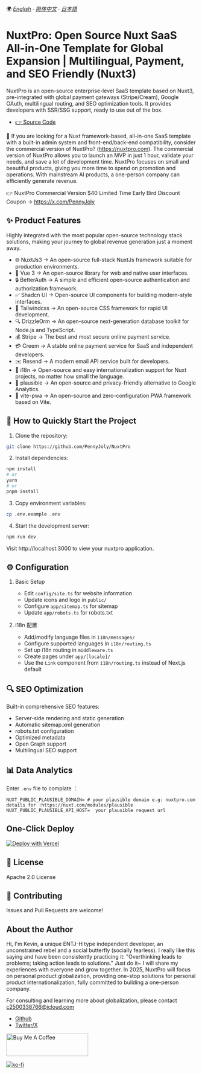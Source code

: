 

🌍 *[English](README.md) ∙ [简体中文](README_zh.md) ∙ [日本語](README_ja.md)*

# NuxtPro: Open Source Nuxt SaaS All-in-One Template for Global Expansion | Multilingual, Payment, and SEO Friendly (Nuxt3)

NuxtPro is an open-source enterprise-level SaaS template based on Nuxt3, pre-integrated with global payment gateways (Stripe/Cream), Google OAuth, multilingual routing, and SEO optimization tools. It provides developers with SSR/SSG support, ready to use out of the box.

- [👉 Source Code](https://github.com/PennyJoly/NuxtPro)

🚀 If you are looking for a Nuxt framework-based, all-in-one SaaS template with a built-in admin system and front-end/back-end compatibility, consider the commercial version of NuxtPro? (https://nuxtpro.com). The commercial version of NuxtPro allows you to launch an MVP in just 1 hour, validate your needs, and save a lot of development time. NuxtPro focuses on small and beautiful products, giving you more time to spend on promotion and operations. With mainstream AI products, a one-person company can efficiently generate revenue.

👉 NuxtPro Commercial Version $40 Limited Time Early Bird Discount Coupon -> https://x.com/PennyJoly

## ✨ Product Features
Highly integrated with the most popular open-source technology stack solutions, making your journey to global revenue generation just a moment away.

- 🌐 NuxtJs3 -> An open-source full-stack NuxtJs framework suitable for production environments.
- 🌈 Vue 3 -> An open-source library for web and native user interfaces.
- 🔒 BetterAuth -> A simple and efficient open-source authentication and authorization framework.
- ✅ Shadcn UI -> Open-source UI components for building modern-style interfaces.
- 🎨 Tailwindcss -> An open-source CSS framework for rapid UI development.
- 🔍 DrizzleOrm -> An open-source next-generation database toolkit for Node.js and TypeScript.
- 💰 Stripe -> The best and most secure online payment service.
- 💳 Creem -> A stable online payment service for SaaS and independent developers.
- ✉️ Resend -> A modern email API service built for developers.
- 👄 i18n -> Open-source and easy internationalization support for Nuxt projects, no matter how small the language.
- 💨 plausible -> An open-source and privacy-friendly alternative to Google Analytics.
- 🌙 vite-pwa -> An open-source and zero-configuration PWA framework based on Vite.

## 🚀 How to Quickly Start the Project

1. Clone the repository:
```bash
git clone https://github.com/PennyJoly/NuxtPro
```

2. Install dependencies:
```bash
npm install
# or
yarn
# or
pnpm install
```

3. Copy environment variables:
```bash
cp .env.example .env
```

4. Start the development server:
```bash
npm run dev
```

Visit http://localhost:3000 to view your nuxtpro application.

## ⚙️ Configuration

1. Basic Setup
   - Edit `config/site.ts` for website information
   - Update icons and logo in `public/`
   - Configure `app/sitemap.ts` for sitemap
   - Update `app/robots.ts` for robots.txt

2. i18n 配置
   - Add/modify language files in `i18n/messages/`
   - Configure supported languages in `i18n/routing.ts`
   - Set up i18n routing in `middleware.ts`
   - Create pages under `app/[locale]/`
   - Use the `Link` component from `i18n/routing.ts` instead of Next.js default


## 🔍 SEO Optimization

Built-in comprehensive SEO features:
   - Server-side rendering and static generation
   - Automatic sitemap.xml generation
   - robots.txt configuration
   - Optimized metadata
   - Open Graph support
   - Multilingual SEO support

## 📊 Data Analytics

Enter `.env` file to complate ：
```
NUXT_PUBLIC_PLAUSIBLE_DOMAIN= # your plausible domain e.g: nuxtpro.com  details for :https://nuxt.com/modules/plausible
NUXT_PUBLIC_PLAUSIBLE_API_HOST=  your plausible request url 
```

## One-Click Deploy

[![Deploy with Vercel](https://vercel.com/button)](https://vercel.com/new/clone?repository-url=https://github.com/PennyJoly/NuxtPro)

## 📄 License

Apache 2.0 License

## 🤝 Contributing

Issues and Pull Requests are welcome!

## About the Author

Hi, I'm Kevin, a unique ENTJ-H type independent developer, an unconstrained rebel and a social butterfly (socially fearless). 
I really like this saying and have been consistently practicing it: "Overthinking leads to problems; taking action leads to solutions." Just do it~ I will share my experiences with everyone and grow together. 
In 2025, NuxtPro will focus on personal product globalization, providing one-stop solutions for personal product internationalization, fully committed to building a one-person company.

For consulting and learning more about globalization, please contact c2500338766@icloud.com

- [Github](https://github.com/PennyJoly)
- [Twitter/X](https://x.com/PennyJoly)

<a href="https://buymeacoffee.com/c2500338765" target="_blank"><img src="https://cdn.buymeacoffee.com/buttons/v2/default-yellow.png" alt="Buy Me A Coffee" style="height: 60px !important;width: 217px !important;" ></a>

[![ko-fi](https://ko-fi.com/img/githubbutton_sm.svg)](https://ko-fi.com/indiemakerkevin)